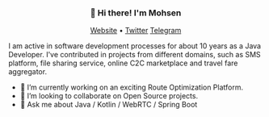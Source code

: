 <h3 align="center">👋 Hi there! I'm Mohsen</h3>
<p align="center">
  <a href="https://mohsen.work">Website</a> •
  <a href="https://twitter.com/mohhsenk">Twitter</a>
    <a href="https://t.me/mohhsenk">Telegram</a>
</p>

I am active in software development processes for about 10 years as a Java Developer. 
I've contributed in projects from different domains, such as SMS platform, file sharing service, online C2C marketplace and travel fare aggregator.

- 🔭 I’m currently working on an exciting Route Optimization Platform.
- 👯 I’m looking to collaborate on Open Source projects.
- 💬 Ask me about Java / Kotlin / WebRTC / Spring Boot 




